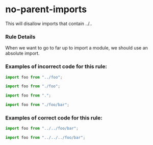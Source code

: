 # no-parent-imports

This will disallow imports that contain ../.. 

### Rule Details

When we want to go to far up to import a module, we should use an absolute import.

### Examples of **incorrect** code for this rule:

```js
import foo from "../foo";
```

```js
import foo from "./foo";
```

```js
import foo from ".";
```

```js
import foo from "./foo/bar";
```

### Examples of **correct** code for this rule:

```js
import foo from "../../foo/bar";
```

```js
import foo from "../../../foo/bar";
```

